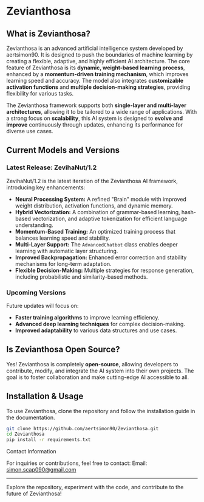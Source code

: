 # Zevianthosa  

## What is Zevianthosa?  

Zevianthosa is an advanced artificial intelligence system developed by aertsimon90. It is designed to push the boundaries of machine learning by creating a flexible, adaptive, and highly efficient AI architecture. The core feature of Zevianthosa is its **dynamic, weight-based learning process**, enhanced by a **momentum-driven training mechanism**, which improves learning speed and accuracy. The model also integrates **customizable activation functions** and **multiple decision-making strategies**, providing flexibility for various tasks.  

The Zevianthosa framework supports both **single-layer and multi-layer architectures**, allowing it to be tailored to a wide range of applications. With a strong focus on **scalability**, this AI system is designed to **evolve and improve** continuously through updates, enhancing its performance for diverse use cases.  

## Current Models and Versions  

### **Latest Release: ZevihaNut/1.2**    

ZevihaNut/1.2 is the latest iteration of the Zevianthosa AI framework, introducing key enhancements:    

- **Neural Processing System:** A refined "Brain" module with improved weight distribution, activation functions, and dynamic memory.    
- **Hybrid Vectorization:** A combination of grammar-based learning, hash-based vectorization, and adaptive tokenization for efficient language understanding.    
- **Momentum-Based Training:** An optimized training process that balances learning speed and stability.    
- **Multi-Layer Support:** The `AdvancedChatbot` class enables deeper learning with automatic layer structuring.    
- **Improved Backpropagation:** Enhanced error correction and stability mechanisms for long-term adaptation.    
- **Flexible Decision-Making:** Multiple strategies for response generation, including probabilistic and similarity-based methods.    

### **Upcoming Versions**    

Future updates will focus on:    

- **Faster training algorithms** to improve learning efficiency.    
- **Advanced deep learning techniques** for complex decision-making.    
- **Improved adaptability** to various data structures and use cases.    

## Is Zevianthosa Open Source?    

Yes! Zevianthosa is completely **open-source**, allowing developers to contribute, modify, and integrate the AI system into their own projects. The goal is to foster collaboration and make cutting-edge AI accessible to all.    

## Installation & Usage    

To use Zevianthosa, clone the repository and follow the installation guide in the documentation.    

```bash  
git clone https://github.com/aertsimon90/Zevianthosa.git  
cd Zevianthosa  
pip install -r requirements.txt
```
Contact Information

For inquiries or contributions, feel free to contact:
Email: simon.scap090@gmail.com


---

Explore the repository, experiment with the code, and contribute to the future of Zevianthosa!



